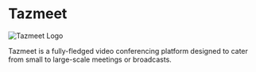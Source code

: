 # Tazmeet

![Tazmeet Logo](https://user-images.githubusercontent.com/42903859/139480440-c9ba00bf-720f-4f95-a28d-231d1fd60564.png)

Tazmeet is a fully-fledged video conferencing platform designed to cater from small to large-scale meetings or broadcasts.
